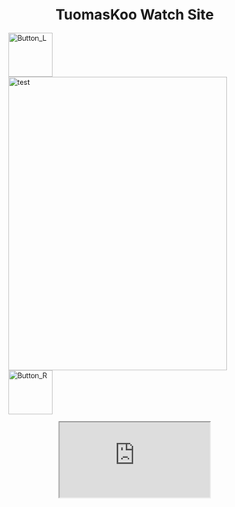 <h1 style="text-align: center;">TuomasKoo Watch Site</h1>
<p style="text-align: justify;"><img src="https://tuomaskoo.github.io/UI/Button_L.png" alt="Button_L" width="88" height="88" /> <img src="https://tuomaskoo.github.io/Files/Seiko 7s26-0020_1.jpg" alt="test" width="436" height="585" /><img src="https://tuomaskoo.github.io/UI/Button_R.png" alt="Button_R" width="88" height="88" /></p>
<p style="text-align: center;"><iframe src="https://tuomaskoo.github.io/Files/Seiko_7S26-0020.txt" width="300" height="150"></iframe></p>
